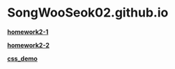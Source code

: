# SongWooSeok02.github.io

[Image]: https://pds.joongang.co.kr/news/component/htmlphoto_mmdata/202210/01/09715a89-f30f-4689-ab64-06bb58037b09.jpg "이미지입니다!"

[**homework2-1**](https://SongWooSeok02.github.io/homework2-1.html)

[**homework2-2**](https://SongWooSeok02.github.io/homework2-2.html)

[**css_demo**](https://SongWooSeok02.github.io/css_demo.html)
